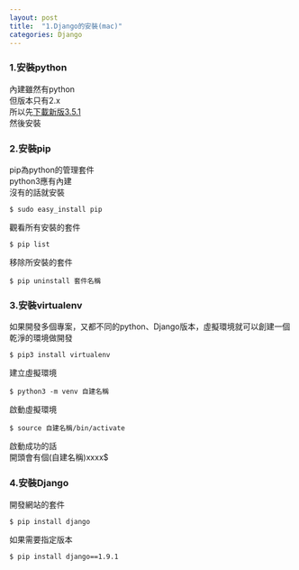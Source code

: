 ```yaml
---
layout: post
title:  "1.Django的安裝(mac)"
categories: Django
---
```

### 1.安裝python  
內建雖然有python  
但版本只有2.x  
所以先[下載新版3.5.1](https://www.python.org/downloads/mac-osx/)  
然後安裝  

### 2.安裝pip  
pip為python的管理套件  
python3應有內建  
沒有的話就安裝

```terminal
$ sudo easy_install pip
```  
觀看所有安裝的套件

```terminal
$ pip list
```  
移除所安裝的套件

```terminal
$ pip uninstall 套件名稱
```  

### 3.安裝virtualenv  
如果開發多個專案，又都不同的python、Django版本，虛擬環境就可以創建一個乾淨的環境做開發

```terminal
$ pip3 install virtualenv
```  
建立虛擬環境

```terminal
$ python3 -m venv 自建名稱
```  
啟動虛擬環境

```terminal
$ source 自建名稱/bin/activate
```  
啟動成功的話  
開頭會有個(自建名稱)xxxx$  

### 4.安裝Django  
開發網站的套件

```terminal
$ pip install django
```  
如果需要指定版本

```terminal
$ pip install django==1.9.1
```  

